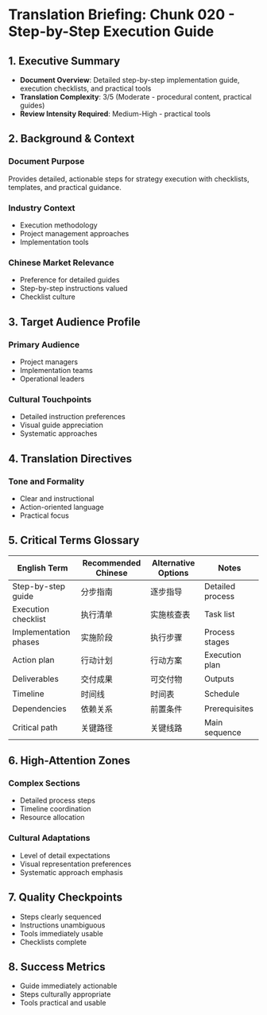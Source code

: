 # Translation Briefing: Chunk 020 - Step-by-Step Execution Guide

## 1. Executive Summary
- **Document Overview**: Detailed step-by-step implementation guide, execution checklists, and practical tools
- **Translation Complexity**: 3/5 (Moderate - procedural content, practical guides)
- **Review Intensity Required**: Medium-High - practical tools

## 2. Background & Context

### Document Purpose
Provides detailed, actionable steps for strategy execution with checklists, templates, and practical guidance.

### Industry Context
- Execution methodology
- Project management approaches
- Implementation tools

### Chinese Market Relevance
- Preference for detailed guides
- Step-by-step instructions valued
- Checklist culture

## 3. Target Audience Profile

### Primary Audience
- Project managers
- Implementation teams
- Operational leaders

### Cultural Touchpoints
- Detailed instruction preferences
- Visual guide appreciation
- Systematic approaches

## 4. Translation Directives

### Tone and Formality
- Clear and instructional
- Action-oriented language
- Practical focus

## 5. Critical Terms Glossary

| English Term | Recommended Chinese | Alternative Options | Notes |
| --- | --- | --- | --- |
| Step-by-step guide | 分步指南 | 逐步指导 | Detailed process |
| Execution checklist | 执行清单 | 实施核查表 | Task list |
| Implementation phases | 实施阶段 | 执行步骤 | Process stages |
| Action plan | 行动计划 | 行动方案 | Execution plan |
| Deliverables | 交付成果 | 可交付物 | Outputs |
| Timeline | 时间线 | 时间表 | Schedule |
| Dependencies | 依赖关系 | 前置条件 | Prerequisites |
| Critical path | 关键路径 | 关键线路 | Main sequence |

## 6. High-Attention Zones

### Complex Sections
- Detailed process steps
- Timeline coordination
- Resource allocation

### Cultural Adaptations
- Level of detail expectations
- Visual representation preferences
- Systematic approach emphasis

## 7. Quality Checkpoints

- Steps clearly sequenced
- Instructions unambiguous
- Tools immediately usable
- Checklists complete

## 8. Success Metrics

- Guide immediately actionable
- Steps culturally appropriate
- Tools practical and usable